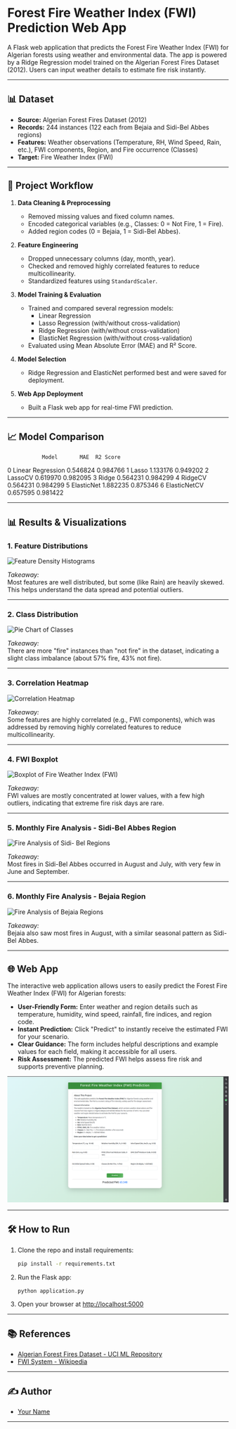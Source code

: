 # Forest Fire Weather Index (FWI) Prediction Web App

A Flask web application that predicts the Forest Fire Weather Index (FWI) for Algerian forests using weather and environmental data. The app is powered by a Ridge Regression model trained on the Algerian Forest Fires Dataset (2012). Users can input weather details to estimate fire risk instantly.

---

## 📊 Dataset

- **Source:** Algerian Forest Fires Dataset (2012)
- **Records:** 244 instances (122 each from Bejaia and Sidi-Bel Abbes regions)
- **Features:** Weather observations (Temperature, RH, Wind Speed, Rain, etc.), FWI components, Region, and Fire occurrence (Classes)
- **Target:** Fire Weather Index (FWI)

---

## 🚀 Project Workflow

1. **Data Cleaning & Preprocessing**
   - Removed missing values and fixed column names.
   - Encoded categorical variables (e.g., Classes: 0 = Not Fire, 1 = Fire).
   - Added region codes (0 = Bejaia, 1 = Sidi-Bel Abbes).

2. **Feature Engineering**
   - Dropped unnecessary columns (day, month, year).
   - Checked and removed highly correlated features to reduce multicollinearity.
   - Standardized features using `StandardScaler`.

3. **Model Training & Evaluation**
   - Trained and compared several regression models:
     - Linear Regression
     - Lasso Regression (with/without cross-validation)
     - Ridge Regression (with/without cross-validation)
     - ElasticNet Regression (with/without cross-validation)
   - Evaluated using Mean Absolute Error (MAE) and R² Score.

4. **Model Selection**
   - Ridge Regression and ElasticNet performed best and were saved for deployment.

5. **Web App Deployment**
   - Built a Flask web app for real-time FWI prediction.

---

## 📈 Model Comparison

               Model       MAE  R2 Score

0  Linear Regression  0.546824  0.984766
1              Lasso  1.133176  0.949202
2            LassoCV  0.619970  0.982095
3              Ridge  0.564231  0.984299
4            RidgeCV  0.564231  0.984299
5         ElasticNet  1.882235  0.875346
6       ElasticNetCV  0.657595  0.981422


---

## 📊 Results & Visualizations

### 1. Feature Distributions

![Feature Density Histograms](feature_density_histograms.png)

*Takeaway:*  
Most features are well distributed, but some (like Rain) are heavily skewed. This helps understand the data spread and potential outliers.

---

### 2. Class Distribution

![Pie Chart of Classes](class_distribution_pie_chart.png)

*Takeaway:*  
There are more "fire" instances than "not fire" in the dataset, indicating a slight class imbalance (about 57% fire, 43% not fire).

---

### 3. Correlation Heatmap

![Correlation Heatmap](correlation_heatmap.png)

*Takeaway:*  
Some features are highly correlated (e.g., FWI components), which was addressed by removing highly correlated features to reduce multicollinearity.

---

### 4. FWI Boxplot

![Boxplot of Fire Weather Index (FWI)](boxplot_fwi.png)

*Takeaway:*  
FWI values are mostly concentrated at lower values, with a few high outliers, indicating that extreme fire risk days are rare.

---

### 5. Monthly Fire Analysis - Sidi-Bel Abbes Region

![Fire Analysis of Sidi- Bel Regions](fire_analysis_sidi_bel_regions.png)

*Takeaway:*  
Most fires in Sidi-Bel Abbes occurred in August and July, with very few in June and September.

---

### 6. Monthly Fire Analysis - Bejaia Region

![Fire Analysis of Bejaia Regions](fire_analysis_bejaia_regions.png)

*Takeaway:*  
Bejaia also saw most fires in August, with a similar seasonal pattern as Sidi-Bel Abbes.

---

## 🌐 Web App

The interactive web application allows users to easily predict the Forest Fire Weather Index (FWI) for Algerian forests:

- **User-Friendly Form:** Enter weather and region details such as temperature, humidity, wind speed, rainfall, fire indices, and region code.
- **Instant Prediction:** Click "Predict" to instantly receive the estimated FWI for your scenario.
- **Clear Guidance:** The form includes helpful descriptions and example values for each field, making it accessible for all users.
- **Risk Assessment:** The predicted FWI helps assess fire risk and supports preventive planning.

![Web App Screenshot](images/WebApp.png)

---

## 🛠️ How to Run

1. Clone the repo and install requirements:
    ```bash
    pip install -r requirements.txt
    ```
2. Run the Flask app:
    ```bash
    python application.py
    ```
3. Open your browser at [http://localhost:5000](http://localhost:5000)

---

## 📚 References

- [Algerian Forest Fires Dataset - UCI ML Repository](https://archive.ics.uci.edu/ml/datasets/Algerian+Forest+Fires+Dataset+)
- [FWI System - Wikipedia](https://en.wikipedia.org/wiki/Canadian_Forest_Fire_Weather_Index_System)

---

## ✍️ Author

- [Your Name](https://github.com/HarshStats)

---

